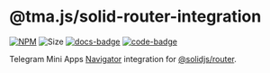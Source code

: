# @tma.js/solid-router-integration

[docs-badge]: https://img.shields.io/badge/documentation-blue?logo=gitbook&logoColor=white

[code-badge]: https://img.shields.io/badge/source-black?logo=github

[solid-router-integration-code-link]: https://github.com/Telegram-Mini-Apps/tma.js/tree/master/packages/solid-router-integration

[solid-router-integration-docs-link]: https://docs.telegram-mini-apps.com/packages/typescript/tma-js-solid-router-integration

[solid-router-integration-npm-link]: https://npmjs.com/package/@tma.js/solid-router-integration

[solid-router-integration-npm-badge]: https://img.shields.io/npm/v/@tma.js/solid-router-integration?logo=npm

[solid-router-integration-size-badge]: https://img.shields.io/bundlephobia/minzip/@tma.js/solid-router-integration

[![NPM][solid-router-integration-npm-badge]][solid-router-integration-npm-link]
![Size][solid-router-integration-size-badge]
[![docs-badge]][solid-router-integration-docs-link]
[![code-badge]][solid-router-integration-code-link]

Telegram Mini Apps [Navigator](http://localhost:5173/packages/typescript/tma-js-sdk/navigation)
integration for [@solidjs/router](https://www.npmjs.com/package/@solidjs/router).
